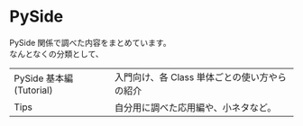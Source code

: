 # PySide

PySide 関係で調べた内容をまとめています。  
なんとなくの分類として、

|                          |                                               |
| ------------------------ | --------------------------------------------- |
| PySide 基本編 (Tutorial) | 入門向け、各 Class 単体ごとの使い方やらの紹介 |
| Tips                     | 自分用に調べた応用編や、小ネタなど。          |
